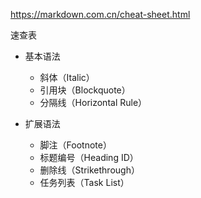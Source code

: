 
https://markdown.com.cn/cheat-sheet.html

速查表
- 基本语法
    -  斜体（Italic）
    -  引用块（Blockquote）
    -  分隔线（Horizontal Rule）

- 扩展语法
    -  脚注（Footnote）
    -  标题编号（Heading ID）
    -  删除线（Strikethrough）
    -  任务列表（Task List）  
